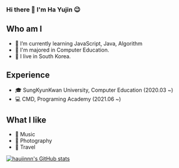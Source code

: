 ### Hi there 👋 I'm Ha Yujin 😉

## Who am I
- 🌱 I’m currently learning JavaScript, Java, Algorithm
- 🏅 I'm majored in Computer Education.
- 🏡 I live in South Korea.

## Experience
- 🎓 SungKyunKwan University, Computer Education (2020.03 ~)
- 💻 CMD, Programing Academy (2021.06 ~)

## What I like
- 🎵 Music
- 📸 Photography
- 🛫 Travel

<!--
**haujinnn/haujinnn** is a ✨ _special_ ✨ repository because its `README.md` (this file) appears on your GitHub profile.

Here are some ideas to get you started:

- 🔭 I’m currently working on ...
- 🌱 I’m currently learning ...
- 👯 I’m looking to collaborate on ...
- 🤔 I’m looking for help with ...
- 💬 Ask me about ...
- 📫 How to reach me: ...
- 😄 Pronouns: ...
- ⚡ Fun fact: ...
-->

[![haujinnn's GitHub stats](https://github-readme-stats.vercel.app/api?username=haujinnn&theme=buefy&show_icons=true)](https://github.com/haujinnn/github-readme-stats)
